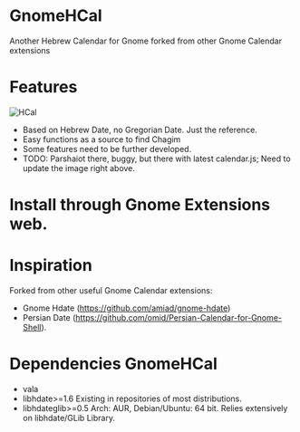 # GnomeHCal
Another Hebrew Calendar for Gnome forked from other Gnome Calendar extensions

# Features

![HCal](https://github.com/fiszermane/Gnome-HCal/blob/master/screenshot1.png)


* Based on Hebrew Date, no Gregorian Date. Just the reference.
* Easy functions as a source to find Chagim
* Some features need to be further developed.
* TODO: Parshaiot there, buggy, but there with latest calendar.js; Need to update the image right above.

# Install through Gnome Extensions web.

# Inspiration
Forked from other useful Gnome Calendar extensions:
* Gnome Hdate (https://github.com/amiad/gnome-hdate)
* Persian Date (https://github.com/omid/Persian-Calendar-for-Gnome-Shell).
 
# Dependencies GnomeHCal
* vala
* libhdate>=1.6  Existing in repositories of most distributions.
* libhdateglib>=0.5  Arch: AUR, Debian/Ubuntu: 64 bit.
Relies extensively on libhdate/GLib Library.
